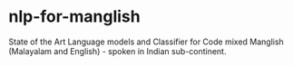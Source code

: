 # nlp-for-manglish
State of the Art Language models and Classifier for Code mixed Manglish (Malayalam and English) - spoken in Indian sub-continent. 
